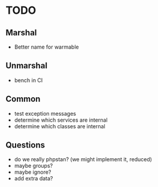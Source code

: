 # TODO

## Marshal
- Better name for warmable

## Unmarshal
- bench in CI

## Common
- test exception messages
- determine which services are internal
- determine which classes are internal

## Questions
- do we really phpstan? (we might implement it, reduced)
- maybe groups?
- maybe ignore?
- add extra data?
